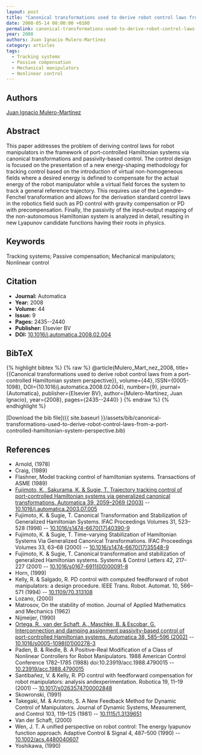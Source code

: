 ```yaml
---
layout: post
title: "Canonical transformations used to derive robot control laws from a port-controlled Hamiltonian system perspective"
date: 2008-05-14 00:00:00 +0100
permalink: canonical-transformations-used-to-derive-robot-control-laws-from-a-port-controlled-hamiltonian-system-perspective
year: 2008
authors: Juan Ignacio Mulero-Martínez
category: articles
tags:
  - Tracking systems
  - Passive compensation
  - Mechanical manipulators
  - Nonlinear control
---
```

 
## Authors
[Juan Ignacio Mulero-Martínez](authors/juan-ignacio-mulero-martinez)
 
## Abstract
This paper addresses the problem of deriving control laws for robot manipulators in the framework of port-controlled Hamiltonian systems via canonical transformations and passivity-based control. The control design is focused on the presentation of a new energy-shaping methodology for tracking control based on the introduction of virtual non-homogeneous fields where a desired energy is defined to compensate for the actual energy of the robot manipulator while a virtual field forces the system to track a general reference trajectory. This requires use of the Legendre–Fenchel transformation and allows for the derivation standard control laws in the robotics field such as PD control with gravity compensation or PD with precompensation. Finally, the passivity of the input–output mapping of the non-autonomous Hamiltonian system is analyzed in detail, resulting in new Lyapunov candidate functions having their roots in physics.
 
## Keywords
Tracking systems; Passive compensation; Mechanical manipulators; Nonlinear control
 
## Citation
- **Journal:** Automatica
- **Year:** 2008
- **Volume:** 44
- **Issue:** 9
- **Pages:** 2435--2440
- **Publisher:** Elsevier BV
- **DOI:** [10.1016/j.automatica.2008.02.004](https://doi.org/10.1016/j.automatica.2008.02.004)
 
## BibTeX
{% highlight bibtex %}
{% raw %}
@article{Mulero_Mart_nez_2008,
  title={{Canonical transformations used to derive robot control laws from a port-controlled Hamiltonian system perspective}},
  volume={44},
  ISSN={0005-1098},
  DOI={10.1016/j.automatica.2008.02.004},
  number={9},
  journal={Automatica},
  publisher={Elsevier BV},
  author={Mulero-Martínez, Juan Ignacio},
  year={2008},
  pages={2435--2440}
}
{% endraw %}
{% endhighlight %}
 
[Download the bib file]({{ site.baseurl }}/assets/bib/canonical-transformations-used-to-derive-robot-control-laws-from-a-port-controlled-hamiltonian-system-perspective.bib)
 
## References
- Arnold, (1978)
- Craig, (1989)
- Flashner, Model tracking control of hamiltonian systems. Transactions of ASME (1989)
- [Fujimoto, K., Sakurama, K. & Sugie, T. Trajectory tracking control of port-controlled Hamiltonian systems via generalized canonical transformations. Automatica 39, 2059–2069 (2003)](trajectory-tracking-control-of-port-controlled-hamiltonian-systems-via-generalized-canonical-transformations) -- [10.1016/j.automatica.2003.07.005](https://doi.org/10.1016/j.automatica.2003.07.005)
- Fujimoto, K. & Sugie, T. Canonical Transformation and Stabilization of Generalized Hamiltonian Systems. IFAC Proceedings Volumes 31, 523–528 (1998) -- [10.1016/s1474-6670(17)40390-9](https://doi.org/10.1016/s1474-6670(17)40390-9)
- Fujimoto, K. & Sugie, T. Time-varying Stabilization of Hamiltonian Systems Via Generalized Canonical Transformations. IFAC Proceedings Volumes 33, 63–68 (2000) -- [10.1016/s1474-6670(17)35548-9](https://doi.org/10.1016/s1474-6670(17)35548-9)
- Fujimoto, K. & Sugie, T. Canonical transformation and stabilization of generalized Hamiltonian systems. Systems &amp; Control Letters 42, 217–227 (2001) -- [10.1016/s0167-6911(00)00091-8](https://doi.org/10.1016/s0167-6911(00)00091-8)
- Horn, (1999)
- Kelly, R. & Salgado, R. PD control with computed feedforward of robot manipulators: a design procedure. IEEE Trans. Robot. Automat. 10, 566–571 (1994) -- [10.1109/70.313108](https://doi.org/10.1109/70.313108)
- Lozano, (2000)
- Matrosov, On the stability of motion. Journal of Applied Mathematics and Mechanics (1962)
- Nijmeijer, (1990)
- [Ortega, R., van der Schaft, A., Maschke, B. & Escobar, G. Interconnection and damping assignment passivity-based control of port-controlled Hamiltonian systems. Automatica 38, 585–596 (2002)](interconnection-and-damping-assignment-passivity-based-control-of-port-controlled-hamiltonian-systems) -- [10.1016/s0005-1098(01)00278-3](https://doi.org/10.1016/s0005-1098(01)00278-3)
- Paden, B. & Riedle, B. A Positive-Real Modification of a Class of Nonlinear Controllers for Robot Manipulators. 1988 American Control Conference 1782–1785 (1988) doi:10.23919/acc.1988.4790015 -- [10.23919/acc.1988.4790015](https://doi.org/10.23919/acc.1988.4790015)
- Santibañez, V. & Kelly, R. PD control with feedforward compensation for robot manipulators: analysis andexperimentation. Robotica 19, 11–19 (2001) -- [10.1017/s0263574700002848](https://doi.org/10.1017/s0263574700002848)
- Skowronski, (1991)
- Takegaki, M. & Arimoto, S. A New Feedback Method for Dynamic Control of Manipulators. Journal of Dynamic Systems, Measurement, and Control 103, 119–125 (1981) -- [10.1115/1.3139651](https://doi.org/10.1115/1.3139651)
- Van der Schaft, (2000)
- Wen, J. T. A unified perspective on robot control: The energy lyapunov function approach. Adaptive Control &amp; Signal 4, 487–500 (1990) -- [10.1002/acs.4480040607](https://doi.org/10.1002/acs.4480040607)
- Yoshikawa, (1990)


